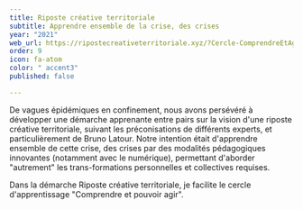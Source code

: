 ```yaml
---
title: Riposte créative territoriale
subtitle: Apprendre ensemble de la crise, des crises
year: "2021"
web_url: https://ripostecreativeterritoriale.xyz/?Cercle-ComprendreEtAgir
order: 9
icon: fa-atom
color: " accent3"
published: false

---
```


De vagues épidémiques en confinement, nous avons persévéré à développer une démarche apprenante entre pairs sur la vision d'une riposte créative territoriale, suivant les préconisations de différents experts, et particulièrement de Bruno Latour. Notre intention était d'apprendre ensemble de cette crise, des crises par des modalités pédagogiques innovantes (notamment avec le numérique), permettant d'aborder "autrement" les trans-formations personnelles et collectives requises.

Dans la démarche Riposte créative territoriale, je facilite le cercle d'apprentissage "Comprendre et pouvoir agir".